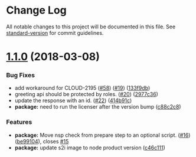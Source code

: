 # Change Log

All notable changes to this project will be documented in this file. See [standard-version](https://github.com/conventional-changelog/standard-version) for commit guidelines.

<a name="1.1.0"></a>
# [1.1.0](https://github.com/bucharest-gold/nodejs-rest-http-secured-redhat/compare/v1.0.1...v1.1.0) (2018-03-08)


### Bug Fixes

* add workaround for CLOUD-2195 ([#58](https://github.com/bucharest-gold/nodejs-rest-http-secured-redhat/issues/58)) ([#19](https://github.com/bucharest-gold/nodejs-rest-http-secured-redhat/issues/19)) ([133f9db](https://github.com/bucharest-gold/nodejs-rest-http-secured-redhat/commit/133f9db))
* greeting api should be protected by roles. ([#20](https://github.com/bucharest-gold/nodejs-rest-http-secured-redhat/issues/20)) ([2977c36](https://github.com/bucharest-gold/nodejs-rest-http-secured-redhat/commit/2977c36))
* update the response with an id. ([#22](https://github.com/bucharest-gold/nodejs-rest-http-secured-redhat/issues/22)) ([414b91c](https://github.com/bucharest-gold/nodejs-rest-http-secured-redhat/commit/414b91c))
* **package:** need to run the licenser after the version bump ([c88c2c8](https://github.com/bucharest-gold/nodejs-rest-http-secured-redhat/commit/c88c2c8))


### Features

* **package:** Move nsp check from prepare step to an optional script. ([#16](https://github.com/bucharest-gold/nodejs-rest-http-secured-redhat/issues/16)) ([be99104](https://github.com/bucharest-gold/nodejs-rest-http-secured-redhat/commit/be99104)), closes [#15](https://github.com/bucharest-gold/nodejs-rest-http-secured-redhat/issues/15)
* **package:** update s2i image to node product version ([c46c111](https://github.com/bucharest-gold/nodejs-rest-http-secured-redhat/commit/c46c111))
